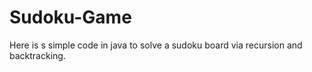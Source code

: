 # Sudoku-Game
Here is s simple code in java to solve a sudoku board via recursion and backtracking.

